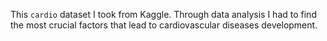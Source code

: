 This `cardio` dataset I took from Kaggle.
Through data analysis I had to find the most crucial factors that lead to cardiovascular diseases development.
